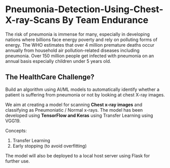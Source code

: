 # Pneumonia-Detection-Using-Chest-X-ray-Scans By Team Endurance

The risk of pneumonia is immense for many, especially in developing nations where billions face energy poverty and rely on polluting forms of energy. The WHO estimates that over 4 million premature deaths occur annually from household air pollution-related diseases including pneumonia. Over 150 million people get infected with pneumonia on an annual basis especially children under 5 years old.

## The HealthCare Challenge?
Build an algorithm using AI/ML models to automatically identify whether a patient is suffering from pneumonia or not by looking at chest X-ray images. 



We aim at creating a model for scanning **Chest x-ray images** and classifying as Pneumoniatic / Normal x-rays. The model has been developed using **TensorFlow and Keras** using Transfer Learning using VGG19. 

Concepts:
1. Transfer Learning
2. Early stopping (to avoid overfitting) 



The model will also be deployed to a local host server using Flask for further use.
